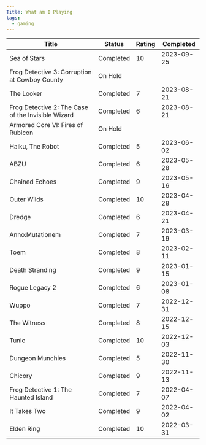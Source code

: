 ```yaml
---
Title: What am I Playing
tags:
  - gaming
---
```

|Title|Status|Rating|Completed|
|-|-|-|-|
|Sea of Stars|Completed|10|2023-09-25|
|Frog Detective 3: Corruption at Cowboy County|On Hold|||
|The Looker|Completed|7|2023-08-21|
|Frog Detective 2: The Case of the Invisible Wizard|Completed|6|2023-08-21|
|Armored Core VI: Fires of Rubicon|On Hold|||
|Haiku, The Robot|Completed|5|2023-06-02|
|ABZU|Completed|6|2023-05-28|
|Chained Echoes|Completed|9|2023-05-16|
|Outer Wilds|Completed|10|2023-04-28|
|Dredge|Completed|6|2023-04-21|
|Anno:Mutationem|Completed|7|2023-03-19|
|Toem|Completed|8|2023-02-11|
|Death Stranding|Completed|9|2023-01-15|
|Rogue Legacy 2|Completed|6|2023-01-08|
|Wuppo|Completed|7|2022-12-31|
|The Witness|Completed|8|2022-12-15|
|Tunic|Completed|10|2022-12-03|
|Dungeon Munchies|Completed|5|2022-11-30|
|Chicory|Completed|9|2022-11-13|
|Frog Detective 1: The Haunted Island|Completed|7|2022-04-07|
|It Takes Two|Completed|9|2022-04-02|
|Elden Ring|Completed|10|2022-03-31|